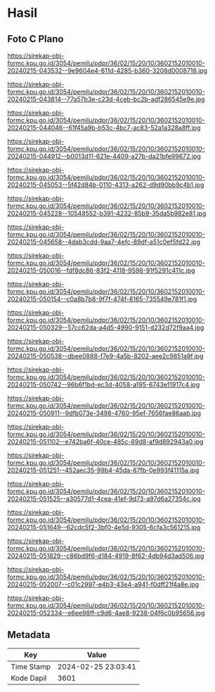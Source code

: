 # Hasil

## Foto C Plano

https://sirekap-obj-formc.kpu.go.id/3054/pemilu/pdpr/36/02/15/20/10/3602152010010-20240215-043532--9e9604e4-611d-4285-b360-3208d0008718.jpg

https://sirekap-obj-formc.kpu.go.id/3054/pemilu/pdpr/36/02/15/20/10/3602152010010-20240215-043814--77a57b3e-c23d-4ceb-bc2b-adf286545e9e.jpg

https://sirekap-obj-formc.kpu.go.id/3054/pemilu/pdpr/36/02/15/20/10/3602152010010-20240215-044046--61f45a9b-b53c-4bc7-ac83-52a1a328a8ff.jpg

https://sirekap-obj-formc.kpu.go.id/3054/pemilu/pdpr/36/02/15/20/10/3602152010010-20240215-044912--b0013d11-621e-4409-a27b-da21bfe99672.jpg

https://sirekap-obj-formc.kpu.go.id/3054/pemilu/pdpr/36/02/15/20/10/3602152010010-20240215-045053--5f42d84b-0110-4313-a262-d9d90bb9c4b1.jpg

https://sirekap-obj-formc.kpu.go.id/3054/pemilu/pdpr/36/02/15/20/10/3602152010010-20240215-045228--10548552-b391-4232-85b9-35da5b982e81.jpg

https://sirekap-obj-formc.kpu.go.id/3054/pemilu/pdpr/36/02/15/20/10/3602152010010-20240215-045658--4dab3cdd-9aa7-4efc-89df-a51c0ef5fd22.jpg

https://sirekap-obj-formc.kpu.go.id/3054/pemilu/pdpr/36/02/15/20/10/3602152010010-20240215-050016--fdf8dc86-83f2-4118-9598-91f5291c411c.jpg

https://sirekap-obj-formc.kpu.go.id/3054/pemilu/pdpr/36/02/15/20/10/3602152010010-20240215-050154--c0a8b7b8-9f7f-474f-8165-735549e781f1.jpg

https://sirekap-obj-formc.kpu.go.id/3054/pemilu/pdpr/36/02/15/20/10/3602152010010-20240215-050329--57cc62da-a4d5-4990-9151-d232d72f9aa4.jpg

https://sirekap-obj-formc.kpu.go.id/3054/pemilu/pdpr/36/02/15/20/10/3602152010010-20240215-050538--dbee0888-f7e9-4a5b-8202-aee2c9851a9f.jpg

https://sirekap-obj-formc.kpu.go.id/3054/pemilu/pdpr/36/02/15/20/10/3602152010010-20240215-050742--96b6f1bd-ec3d-4058-a195-6743e11917c4.jpg

https://sirekap-obj-formc.kpu.go.id/3054/pemilu/pdpr/36/02/15/20/10/3602152010010-20240215-050911--9dfb073e-3498-4760-95ef-7656fae86aab.jpg

https://sirekap-obj-formc.kpu.go.id/3054/pemilu/pdpr/36/02/15/20/10/3602152010010-20240215-051102--e742ba6f-40ce-485c-89d8-af9d892943a0.jpg

https://sirekap-obj-formc.kpu.go.id/3054/pemilu/pdpr/36/02/15/20/10/3602152010010-20240215-051251--452aec35-99b4-45da-87fb-0e993f41115a.jpg

https://sirekap-obj-formc.kpu.go.id/3054/pemilu/pdpr/36/02/15/20/10/3602152010010-20240215-051525--a30577d1-4cea-41ef-9d73-a97d6a27354c.jpg

https://sirekap-obj-formc.kpu.go.id/3054/pemilu/pdpr/36/02/15/20/10/3602152010010-20240215-051649--62cdc5f2-3bf0-4e5d-9305-6cfa3c561215.jpg

https://sirekap-obj-formc.kpu.go.id/3054/pemilu/pdpr/36/02/15/20/10/3602152010010-20240215-051829--c86bd9f6-d184-4919-8f62-4db94d3ad506.jpg

https://sirekap-obj-formc.kpu.go.id/3054/pemilu/pdpr/36/02/15/20/10/3602152010010-20240215-052007--c01c2997-e4b3-43e4-a941-f0dff21f4a8e.jpg

https://sirekap-obj-formc.kpu.go.id/3054/pemilu/pdpr/36/02/15/20/10/3602152010010-20240215-052334--e6ee98ff-c9d6-4ae8-9238-04f6c0b95656.jpg


## Metadata

| Key        | Value               |
| ---------- | ------------------- |
| Time Stamp | 2024-02-25 23:03:41 |
| Kode Dapil | 3601                |



